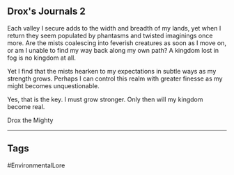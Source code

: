 ## Drox's Journals 2
Each valley I secure adds to the width and breadth of my lands, yet when I return they seem populated by phantasms and twisted imaginings once more. Are the mists coalescing into feverish creatures as soon as I move on, or am I unable to find my way back along my own path? A kingdom lost in fog is no kingdom at all.

Yet I find that the mists hearken to my expectations in subtle ways as my strength grows. Perhaps I can control this realm with greater finesse as my might becomes unquestionable.

Yes, that is the key. I must grow stronger. Only then will my kingdom become real.

Drox the Mighty

---
## Tags
#EnvironmentalLore 